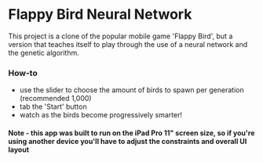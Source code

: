 # Flappy Bird Neural Network
This project is a clone of the popular mobile game 'Flappy Bird', but a version that teaches itself to play through the use of a neural network and the genetic algorithm.

### How-to
- use the slider to choose the amount of birds to spawn per generation (recommended 1,000)
- tab the 'Start' button
- watch as the birds become progressively smarter!

#### Note - this app was built to run on the iPad Pro 11" screen size, so if you're using another device you'll have to adjust the constraints and overall UI layout
